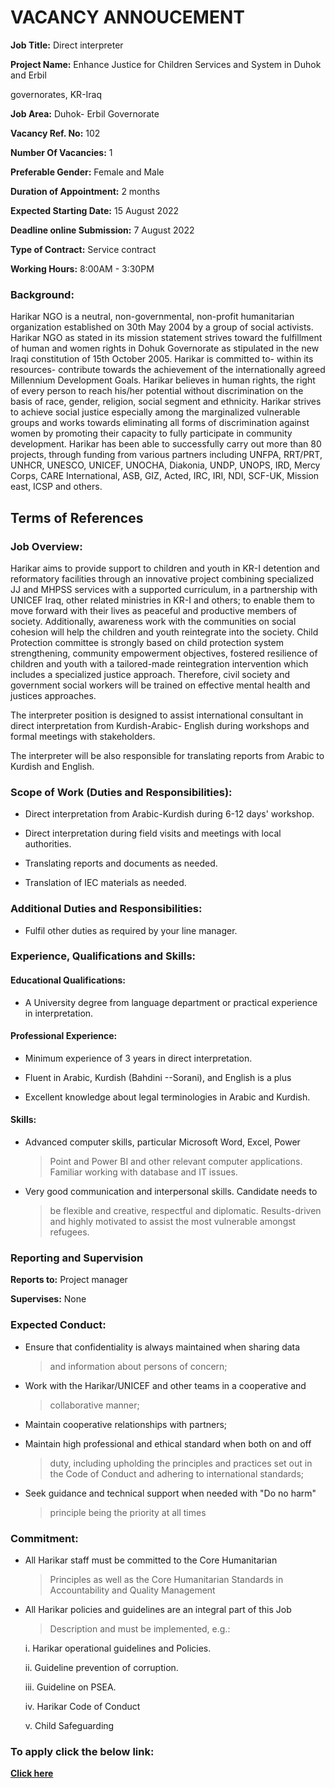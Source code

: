 #  VACANCY ANNOUCEMENT

**Job Title:** Direct interpreter

**Project Name:** Enhance Justice for Children Services and System in
Duhok and Erbil

governorates, KR-Iraq

**Job Area:** Duhok- Erbil Governorate

**Vacancy Ref. No:** 102

**Number Of Vacancies:** 1

**Preferable Gender:** Female and Male

**Duration of Appointment:** 2 months

**Expected Starting Date:** 15 August 2022

**Deadline online Submission:** 7 August 2022

**Type of Contract:** Service contract

**Working Hours:** 8:00AM - 3:30PM

### Background:

Harikar NGO is a neutral, non-governmental, non-profit humanitarian
organization established on 30th May 2004 by a group of social
activists. Harikar NGO as stated in its mission statement strives toward
the fulfillment of human and women rights in Dohuk Governorate as
stipulated in the new Iraqi constitution of 15th October 2005. Harikar
is committed to- within its resources- contribute towards the
achievement of the internationally agreed Millennium Development Goals.
Harikar believes in human rights, the right of every person to reach
his/her potential without discrimination on the basis of race, gender,
religion, social segment and ethnicity. Harikar strives to achieve
social justice especially among the marginalized vulnerable groups and
works towards eliminating all forms of discrimination against women by
promoting their capacity to fully participate in community development.
Harikar has been able to successfully carry out more than 80 projects,
through funding from various partners including UNFPA, RRT/PRT, UNHCR,
UNESCO, UNICEF, UNOCHA, Diakonia, UNDP, UNOPS, IRD, Mercy Corps, CARE
International, ASB, GIZ, Acted, IRC, IRI, NDI, SCF-UK, Mission east,
ICSP and others.

##  Terms of References 

### Job Overview: 

Harikar aims to provide support to children and youth in KR-I detention
and reformatory facilities through an innovative project combining
specialized JJ and MHPSS services with a supported curriculum, in a
partnership with UNICEF Iraq, other related ministries in KR-I and
others; to enable them to move forward with their lives as peaceful and
productive members of society. Additionally, awareness work with the
communities on social cohesion will help the children and youth
reintegrate into the society. Child Protection committee is strongly
based on child protection system strengthening, community empowerment
objectives, fostered resilience of children and youth with a
tailored-made reintegration intervention which includes a specialized
justice approach. Therefore, civil society and government social workers
will be trained on effective mental health and justices approaches.

The interpreter position is designed to assist international consultant
in direct interpretation from Kurdish-Arabic- English during workshops
and formal meetings with stakeholders.

The interpreter will be also responsible for translating reports from
Arabic to Kurdish and English.

### Scope of Work (Duties and Responsibilities):

-   Direct interpretation from Arabic-Kurdish during 6-12 days'
    workshop.

-   Direct interpretation during field visits and meetings with local
    authorities.

-   Translating reports and documents as needed.

-   Translation of IEC materials as needed.

### Additional Duties and Responsibilities:

-   Fulfil other duties as required by your line manager.

### Experience, Qualifications and Skills:

#### Educational Qualifications:

-   A University degree from language department or practical experience
    in interpretation.

#### Professional Experience:

-   Minimum experience of 3 years in direct interpretation.

-   Fluent in Arabic, Kurdish (Bahdini --Sorani), and English is a plus

-   Excellent knowledge about legal terminologies in Arabic and Kurdish.

#### Skills:

-   Advanced computer skills, particular Microsoft Word, Excel, Power
    > Point and Power BI and other relevant computer applications.
    > Familiar working with database and IT issues.

-   Very good communication and interpersonal skills. Candidate needs to
    > be flexible and creative, respectful and diplomatic.
    > Results-driven and highly motivated to assist the most vulnerable
    > amongst refugees.

### Reporting and Supervision 

**Reports to:** Project manager

**Supervises:** None

### Expected Conduct:

-   Ensure that confidentiality is always maintained when sharing data
    > and information about persons of concern;

-   Work with the Harikar/UNICEF and other teams in a cooperative and
    > collaborative manner;

-   Maintain cooperative relationships with partners;

-   Maintain high professional and ethical standard when both on and off
    > duty, including upholding the principles and practices set out in
    > the Code of Conduct and adhering to international standards;

-   Seek guidance and technical support when needed with "Do no harm"
    > principle being the priority at all times

### Commitment: 

-   All Harikar staff must be committed to the Core Humanitarian
    > Principles as well as the Core Humanitarian Standards in
    > Accountability and Quality Management

-   All Harikar policies and guidelines are an integral part of this Job
    > Description and must be implemented, e.g.:

    i.  Harikar operational guidelines and Policies.

    ii. Guideline prevention of corruption.

    iii. Guideline on PSEA.

    iv. Harikar Code of Conduct

    v.  Child Safeguarding

###  To apply click the below link:

[**Click
here**](https://docs.google.com/forms/d/e/1FAIpQLSdQd4J0E4xmpApMedyIDPuImPSCCALiI4RG7UYGACf8iMhC6w/viewform)
